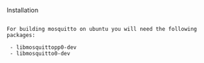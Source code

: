 Installation
~~~~~~~~~~~~

For building mosquitto on ubuntu you will need the following
packages:

 - libmosquittopp0-dev
 - libmosquitto0-dev

 